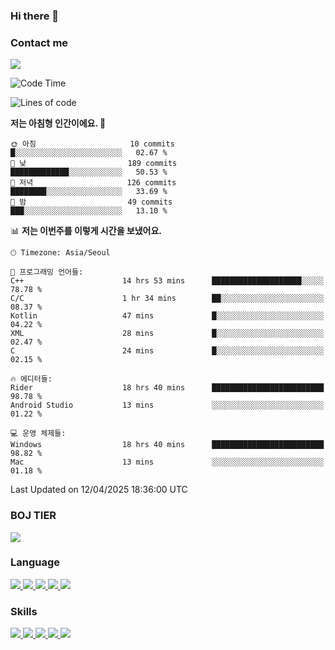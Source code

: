 ### Hi there 👋

<!-- Contact me-->
### Contact me
<a href="mailto:hiko1931@gmail.com">
    <img src="https://img.shields.io/badge/Gmail-D14836?logo=gmail&logoColor=white">
</a>

<!--START_SECTION:waka-->
![Code Time](http://img.shields.io/badge/Code%20Time-346%20hrs%2022%20mins-blue)

![Lines of code](https://img.shields.io/badge/%EC%A0%80%EB%8A%94%20%EC%97%AC%ED%83%9C%EA%B9%8C%EC%A7%80%20-3.2%20million%20%EC%A4%84%EC%9D%98%20%EC%BD%94%EB%93%9C%EB%A5%BC%20%EC%9E%91%EC%84%B1%ED%96%88%EC%96%B4%EC%9A%94.-blue)

**저는 아침형 인간이에요. 🐤** 

```text
🌞 아침                     10 commits          █░░░░░░░░░░░░░░░░░░░░░░░░   02.67 % 
🌆 낮　                     189 commits         █████████████░░░░░░░░░░░░   50.53 % 
🌃 저녁                     126 commits         ████████░░░░░░░░░░░░░░░░░   33.69 % 
🌙 밤　                     49 commits          ███░░░░░░░░░░░░░░░░░░░░░░   13.10 % 
```


📊 **저는 이번주를 이렇게 시간을 보냈어요.** 

```text
🕑︎ Timezone: Asia/Seoul

💬 프로그래밍 언어들: 
C++                      14 hrs 53 mins      ████████████████████░░░░░   78.78 % 
C/C                      1 hr 34 mins        ██░░░░░░░░░░░░░░░░░░░░░░░   08.37 % 
Kotlin                   47 mins             █░░░░░░░░░░░░░░░░░░░░░░░░   04.22 % 
XML                      28 mins             █░░░░░░░░░░░░░░░░░░░░░░░░   02.47 % 
C                        24 mins             █░░░░░░░░░░░░░░░░░░░░░░░░   02.15 % 

🔥 에디터들: 
Rider                    18 hrs 40 mins      █████████████████████████   98.78 % 
Android Studio           13 mins             ░░░░░░░░░░░░░░░░░░░░░░░░░   01.22 % 

💻 운영 체제들: 
Windows                  18 hrs 40 mins      █████████████████████████   98.82 % 
Mac                      13 mins             ░░░░░░░░░░░░░░░░░░░░░░░░░   01.18 % 
```


 Last Updated on 12/04/2025 18:36:00 UTC
<!--END_SECTION:waka-->

<!-- BOJ -->
### BOJ TIER
[![](http://mazassumnida.wtf/api/v2/generate_badge?boj=swifter)](https://solved.ac/swifter)

### Language
<a href="https://java.com">
    <img src="https://img.shields.io/badge/Java-007396?logo=java&logoColor=white">
</a>
<a href="https://kotlinlang.org">
    <img src="https://img.shields.io/badge/Kotlin-7F52FF?logo=kotlin&logoColor=white">
</a>
<a href="https://developer.mozilla.org/ko/docs/Web/JavaScript">
    <img src="https://img.shields.io/badge/JavaScript-F7DF1E?logo=javascript&logoColor=white">
</a>
<a href="https://isocpp.org/">
    <img src="https://img.shields.io/badge/C++-00599C?logo=cplusplus&logoColor=white">
</a>
<a href="https://learn.microsoft.com/ko-kr/dotnet/csharp/">
    <img src="https://img.shields.io/badge/csharp-239120?logo=csharp&logoColor=white">
</a>


### Skills
<a href="https://developer.android.com">
    <img src="https://img.shields.io/badge/Android-3DDC84?logo=android&logoColor=white">
</a>
<a href="https://reactivex.io">
    <img src="https://img.shields.io/badge/ReactiveX-B7178C?logo=ReactiveX&logoColor=white">
</a>
<a href="https://nodejs.org">
    <img src="https://img.shields.io/badge/Node.js-339933?logo=node.js&logoColor=white">
</a>
<a href="https://unity.com/kr">
    <img src="https://img.shields.io/badge/unity-FFFFFF?logo=unity&logoColor=black">
</a>
<a href="https://www.unrealengine.com/ko">
    <img src="https://img.shields.io/badge/unrealengine-0E1128?logo=unrealengine&logoColor=white">
</a>
